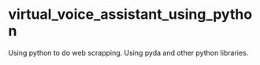# virtual_voice_assistant_using_python
Using python to do web scrapping.
Using pyda and other python libraries.
